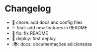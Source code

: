 # Changelog

- :bookmark: chore: add docs and config files
- :sparkles: feat: add new features in README
- :bug: fix: fix README
- :rocket: deploy: first deploy
- :📚: docs: documentações adicionadas
